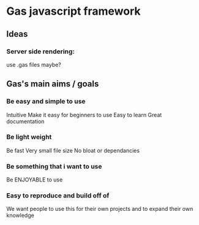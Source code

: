 # Gas javascript framework

## Ideas

### Server side rendering:

use .gas files maybe?

## Gas's main aims / goals

### Be easy and simple to use

Intuitive
Make it easy for beginners to use
Easy to learn
Great documentation

### Be light weight

Be fast
Very small file size
No bloat or dependancies

### Be something that i want to use

Be ENJOYABLE to use

### Easy to reproduce and build off of

We want people to use this for their own projects and to expand their own knowledge

